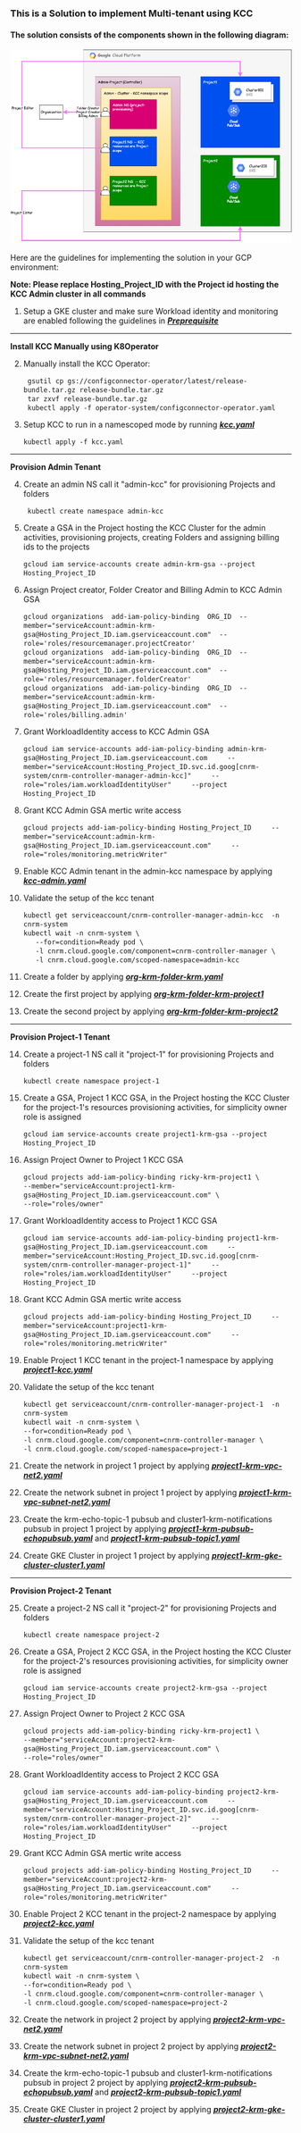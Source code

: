 ### This is a Solution to implement Multi-tenant using KCC
#### The solution consists of the components shown in the following diagram:
![solution high level blueprint](Multi-tenant-KRM.png)

Here are the guidelines for implementing the solution in your GCP environment:

**Note: Please replace Hosting_Project_ID  with the Project id hosting the KCC Admin cluster in all commands**

1. Setup a GKE cluster and make sure Workload identity and monitoring are enabled following the guidelines in ***[Preprequisite](https://cloud.google.com/config-connector/docs/how-to/advanced-install#before_you_begin)***
_________________ 

**Install KCC Manually using K8Operator**

2. Manually install the KCC Operator:
   ```
    gsutil cp gs://configconnector-operator/latest/release-bundle.tar.gz release-bundle.tar.gz
    tar zxvf release-bundle.tar.gz
    kubectl apply -f operator-system/configconnector-operator.yaml
    ```
3. Setup KCC to run in a namescoped mode by running ***[kcc.yaml](kcc.yaml)***
    ```
    kubectl apply -f kcc.yaml
   ```
_________________

**Provision Admin Tenant**

4. Create an admin NS call it "admin-kcc" for provisioning Projects and folders
   ```
    kubectl create namespace admin-kcc
    ```
5. Create a GSA in the Project hosting the KCC Cluster for the admin activities, provisioning projects, creating Folders and assigning billing ids to the projects
    ```
    gcloud iam service-accounts create admin-krm-gsa --project Hosting_Project_ID
    ```
6. Assign Project creator, Folder Creator and Billing Admin to KCC Admin GSA
    ```
    gcloud organizations  add-iam-policy-binding  ORG_ID  --member="serviceAccount:admin-krm-gsa@Hosting_Project_ID.iam.gserviceaccount.com"  --role='roles/resourcemanager.projectCreator'
    gcloud organizations  add-iam-policy-binding  ORG_ID  --member="serviceAccount:admin-krm-gsa@Hosting_Project_ID.iam.gserviceaccount.com"  --role='roles/resourcemanager.folderCreator' 
    gcloud organizations  add-iam-policy-binding  ORG_ID  --member="serviceAccount:admin-krm-gsa@Hosting_Project_ID.iam.gserviceaccount.com"  --role='roles/billing.admin'
    ```
7. Grant WorkloadIdentity access to KCC Admin GSA 
    ```
    gcloud iam service-accounts add-iam-policy-binding admin-krm-gsa@Hosting_Project_ID.iam.gserviceaccount.com     --member="serviceAccount:Hosting_Project_ID.svc.id.goog[cnrm-system/cnrm-controller-manager-admin-kcc]"     --role="roles/iam.workloadIdentityUser"     --project Hosting_Project_ID
    ```
8. Grant KCC Admin GSA mertic write access
    ```
    gcloud projects add-iam-policy-binding Hosting_Project_ID     --member="serviceAccount:admin-krm-gsa@Hosting_Project_ID.iam.gserviceaccount.com"     --role="roles/monitoring.metricWriter"
    ```
9. Enable KCC Admin tenant in the admin-kcc namespace by applying ***[kcc-admin.yaml](admin/kcc-admin.yaml)***

10. Validate the setup of the kcc tenant 
    ```
    kubectl get serviceaccount/cnrm-controller-manager-admin-kcc  -n cnrm-system
    kubectl wait -n cnrm-system \
       --for=condition=Ready pod \
       -l cnrm.cloud.google.com/component=cnrm-controller-manager \
       -l cnrm.cloud.google.com/scoped-namespace=admin-kcc
    ```
11. Create a folder by applying ***[org-krm-folder-krm.yaml](admin/org-krm-folder-krm.yaml)***

12. Create the first project by applying ***[org-krm-folder-krm-project1](admin/org-krm-folder-krm-project1)***

13. Create the second project by applying ***[org-krm-folder-krm-project2](admin/org-krm-folder-krm-project2)***

_________________

**Provision Project-1 Tenant**

14. Create a project-1 NS call it "project-1" for provisioning Projects and folders
    ```
    kubectl create namespace project-1
    ```
15. Create a GSA, Project 1 KCC GSA, in the Project hosting the KCC Cluster for the project-1's resources provisioning activities, for simplicity owner role is assigned
    ```
    gcloud iam service-accounts create project1-krm-gsa --project Hosting_Project_ID
    ```
16. Assign Project Owner to Project 1 KCC GSA
    ```
    gcloud projects add-iam-policy-binding ricky-krm-project1 \
    --member="serviceAccount:project1-krm-gsa@Hosting_Project_ID.iam.gserviceaccount.com" \
    --role="roles/owner"
    ```
17. Grant WorkloadIdentity access to Project 1 KCC GSA
    ```
    gcloud iam service-accounts add-iam-policy-binding project1-krm-gsa@Hosting_Project_ID.iam.gserviceaccount.com     --member="serviceAccount:Hosting_Project_ID.svc.id.goog[cnrm-system/cnrm-controller-manager-project-1]"     --role="roles/iam.workloadIdentityUser"     --project Hosting_Project_ID
    ```
18. Grant KCC Admin GSA mertic write access
    ```
    gcloud projects add-iam-policy-binding Hosting_Project_ID     --member="serviceAccount:project1-krm-gsa@Hosting_Project_ID.iam.gserviceaccount.com"     --role="roles/monitoring.metricWriter"
    ```
19. Enable Project 1 KCC  tenant in the project-1 namespace by applying ***[project1-kcc.yaml](project-1/project1-kcc.yaml)***

20. Validate the setup of the kcc tenant
    ```
    kubectl get serviceaccount/cnrm-controller-manager-project-1  -n cnrm-system
    kubectl wait -n cnrm-system \
    --for=condition=Ready pod \
    -l cnrm.cloud.google.com/component=cnrm-controller-manager \
    -l cnrm.cloud.google.com/scoped-namespace=project-1
    ```
21. Create the network in project 1 project by applying ***[project1-krm-vpc-net2.yaml](project-1/project1-krm-vpc-net2.yaml)***

22. Create the network subnet in project 1 project by applying ***[project1-krm-vpc-subnet-net2.yaml](project-1/project1-krm-vpc-subnet-net2.yaml)***

23. Create the krm-echo-topic-1 pubsub and cluster1-krm-notifications pubsub in project 1 project by applying ***[project1-krm-pubsub-echopubsub.yaml](project-1/project1-krm-pubsub-echopubsub.yaml)***  and ***[project1-krm-pubsub-topic1.yaml](project-1/project1-krm-pubsub-topic1.yaml)***

24. Create GKE Cluster in project 1 project by applying ***[project1-krm-gke-cluster-cluster1.yaml](project-1/project1-krm-gke-cluster-cluster1.yaml)***

_________________

**Provision Project-2 Tenant**

25. Create a project-2 NS call it "project-2" for provisioning Projects and folders
    ```
    kubectl create namespace project-2
    ```
26. Create a GSA, Project 2 KCC GSA, in the Project hosting the KCC Cluster for the project-2's resources provisioning activities, for simplicity owner role is assigned
    ```
    gcloud iam service-accounts create project2-krm-gsa --project Hosting_Project_ID
    ```
27. Assign Project Owner to Project 2 KCC GSA
    ```
    gcloud projects add-iam-policy-binding ricky-krm-project1 \
    --member="serviceAccount:project2-krm-gsa@Hosting_Project_ID.iam.gserviceaccount.com" \
    --role="roles/owner"
    ```
28. Grant WorkloadIdentity access to Project 2 KCC GSA
    ```
    gcloud iam service-accounts add-iam-policy-binding project2-krm-gsa@Hosting_Project_ID.iam.gserviceaccount.com     --member="serviceAccount:Hosting_Project_ID.svc.id.goog[cnrm-system/cnrm-controller-manager-project-2]"     --role="roles/iam.workloadIdentityUser"     --project Hosting_Project_ID
    ```
29. Grant KCC Admin GSA mertic write access
    ```
    gcloud projects add-iam-policy-binding Hosting_Project_ID     --member="serviceAccount:project2-krm-gsa@Hosting_Project_ID.iam.gserviceaccount.com"     --role="roles/monitoring.metricWriter"
    ```
30. Enable Project 2 KCC  tenant in the project-2 namespace by applying ***[project2-kcc.yaml](project-2/project2-kcc.yaml)***

31. Validate the setup of the kcc tenant
    ```
    kubectl get serviceaccount/cnrm-controller-manager-project-2  -n cnrm-system
    kubectl wait -n cnrm-system \
    --for=condition=Ready pod \
    -l cnrm.cloud.google.com/component=cnrm-controller-manager \
    -l cnrm.cloud.google.com/scoped-namespace=project-2
    ```
32. Create the network in project 2 project by applying ***[project2-krm-vpc-net2.yaml](project-2/project2-krm-vpc-net2.yaml)***

33. Create the network subnet in project 2 project by applying ***[project2-krm-vpc-subnet-net2.yaml](project-2/project2-krm-vpc-subnet-net2.yaml)***

34. Create the krm-echo-topic-1 pubsub and cluster1-krm-notifications pubsub in project 2 project by applying ***[project2-krm-pubsub-echopubsub.yaml](project-2/project2-krm-pubsub-echopubsub.yaml)***  and ***[project2-krm-pubsub-topic1.yaml](project-2/project2-krm-pubsub-topic1.yaml)***

35. Create GKE Cluster in project 2 project by applying ***[project2-krm-gke-cluster-cluster1.yaml](project-2/project2-krm-gke-cluster-cluster1.yaml)***
